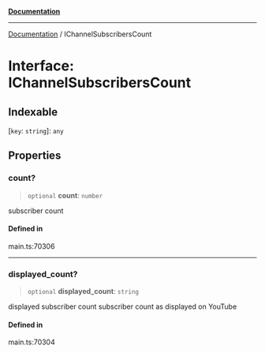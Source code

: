 [**Documentation**](../README.md)

***

[Documentation](../README.md) / IChannelSubscribersCount

# Interface: IChannelSubscribersCount

## Indexable

 \[`key`: `string`\]: `any`

## Properties

### count?

> `optional` **count**: `number`

subscriber count

#### Defined in

main.ts:70306

***

### displayed\_count?

> `optional` **displayed\_count**: `string`

displayed subscriber count
subscriber count as displayed on YouTube

#### Defined in

main.ts:70304
